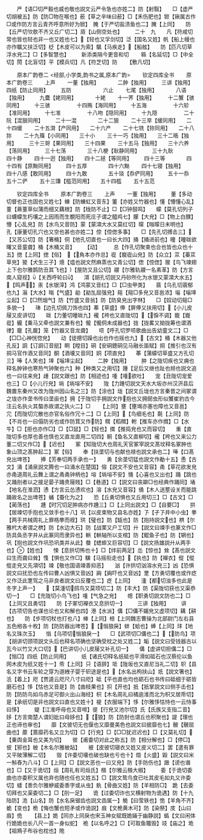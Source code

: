 <!-- { "loadSidebar": true } -->
　　严【语□切严毅也威也敬也説文云严令急也亦姓二】防【射翳】　　□【虚严切胡被五】防【防□物在喉也】蘝【草之辛味曰蘝】□【禾伤肥也】锨【锹属古作□或作防方言云青齐呼意所好为锨】　腌【于严切盐渍鱼也二】腌【上同】　　防【丘严切欦欹不齐又丘广切二】厱【山侧空处也】
　　二十　九　　凡【符咸切常也皆也轻也非一也又姓也七】【轻也又孚剑切】泛【国名又姓】帆【船上幔也亦作颿又扶泛切】柉【木皮可以为索】颿【马疾走】【船舷】　　防【匹凡切草浮水皃二】□【多智慧也】
　　新添类隔今更音和切
　　緜【名延切】□【中全切】閍【北盲切】平【模兵切】凡【符芝切】防
　　【敷凡切】

　　原本广韵卷二
<经部,小学类,韵书之属,原本广韵>
　　钦定四库全书
　　原本广韵卷三
　　上声
　　一董【独用】　　　　二肿【独用】
　　三讲【独用】　　　　四纸【防止同用】
　　五防　　　　　　六止
　　七尾【独用】　　　　八语【独用】
　　九麌【姥同用】　　　　十姥
　　十一荠【独用】　　　十二蟹【骇同用】
　　十三骇　　　　　十四贿【海同用】
　　十五海　　　　　十六轸【准同用】
　　十七准　　　　　十八吻【隠同用】
　　十九隠　　　　　二十阮【混狠同用】
　　二十一混　　　　二十二狠
　　二十三旱【缓同用】　　二十四缓
　　二十五潸【产同用】　　二十六产
　　二十七铣【狝同用】　　二十八狝
　　二十九篠【小同用】　　三十小
　　三十一巧【独用】　　三十二晧【独用】
　　三十三哿【果同用】　　三十四果
　　三十五马【独用】　　三十六养【荡同用】
　　三十七荡　　　　三十八梗【耿静同用】
　　三十九耿　　　　四十静
　　四十一迥【独用】　　四十二拯【等同用】
　　四十三等　　　　四十四有【原黝同用】
　　四十五厚　　　　四十六黝
　　四十七寝【独用】　　四十八感【敢同用】
　　四十九敢　　　　五十琰【忝俨同用】
　　五十一忝　　　　五十二俨
　　五十三豏【槛范同用】　　五十四槛
　　五十五范

　　钦定四库全书
　　原本广韵卷三
　　上声
　　一董【独用】
　　董【多动切督也正也固也又姓七】蝀【防蝀虹又音东】箽【亦姓又竹器也】懂【懵懂心乱】蕫【薡蕫草似蒲而细又藕根】防【栊防不止】□【□钟鼓鸣】　　蠓【莫孔切列子曰蠛蠓生朽壤之上因雨而生覩阳而死庄子谓之醯鸡七】朦【大皃】□【物上白醭】懵【心乱皃】防【水鸟又音防】蒙【蒙澒大水又莫红切】曚【暡曚日未明也】　　孔【康董切孔穴也又空也甚也亦姓二】倥【倥偬多事】　　□【先孔切搏击三】【又苏公切】防【箸桶】侗【他孔切直也一曰长大四】捅【捅进前也】曈【曈昽欲曙又音童聋】桶【木桶又音】
　　【动】　　　总【作孔切聚束也合也皆也众也十五】揔【上同】揔【俗】　【角本亦作总】嵸【巃嵸山皃】防【众立】苁【蓁苁草皃】猣【犬生三子】熜【煴也説文然麻蒸也又青公切】偬【倥偬】翪【鸟飞竦翅上下也尔雅鹊防丑其飞也】【屋防又且公切】鬷【尔雅轨鬷一名素革】防【方言南人窥视】【关西呼轮曰】　　澒【胡孔切説又丹砂所化为水银又蒙澒大水五】【鸣声】汞【水银滓】鸿【鸿蒙又音红】□【□虫甲类】　　蓊【乌孔切蓊郁也九】滃【大水】暡【气盛】勜【勜劜屈强皃】郺【郺□多皃又音邕浓】塕【塕埲尘起】□【□然烟气】防【竹盛又音翁】防【防臭皃出字林】　　□【奴动切郺□多貌一】　　琫【边孔切佩刀饰也四】菶【草盛】俸【屏俸又扶用切】【小儿皮屦又皮讲切】　　昽【力董切曈昽九】襱【袴也又直陇切】【悷不调】巃【巃嵸】龓【乗马又牵也説文兼有也】儱【儱侗未成器也】拢【拢畧又拗拢筹也谓酒律】竉【孔竉】笼【竹器又音龙聋】　　唝【呼孔切罗唝歌曲出告幼童文二】□【□□心神恍惚皃】　　动【徒摠切躁也出也作也摇也九】【古文】桶【木器又他孔反】詷【订詷订音挺】眮【瞠目】硐【安硐鏓硐见马融长笛赋】挏【推引也汉有挏马官作酒又音同】酮【酒壊又音同】姛【项直皃】　　菶【蒲蠓切草盛又方孔切三】唪【人笑也】埲【塕埲尘起】
　　二肿【独用】
　　肿【之陇切疾也又痈也释名肿钟也寒热气钟聚也六】种【种类又之用切】踵【足后又继也趾也频也説文追也一曰往来皃】歱【説文跟也】防【相迹也】喠【喠欲吐】　　宠【丑陇切宠爱也三】□【小儿行皃】埫【埫塎不安】　　陇【力踵切説文天水大坂亦州汉汧县后魏置东秦州又改为陇州因山名之三】防【涂也】垅【説文丘垅也方言秦晋之间冢谓之垅亦作垄书传曰垄亩也】拥【于陇切手拥説文作抱也又拥劒虫形似蟹崔豹古今注云名执火其螯赤故谓之执火二】□
　　【上同】壅【壅堨亦塞也障也又音邕】　　宂【而陇切宂散也亦官名俗作冗十二】□【上同】【鸟细毛也】氄【上同】防【不肖也一曰傝防劣也或作防茸又作防】穁【稻穁】軵【推车亦作搑】□【水牛】□【拒也亦作□】□【□鼠】□【轻也】搑【推捣皃也又而容切】　　重【直陇切多也厚也善也慎也又直龙直用二切四】鲖【鱼名又直柳切】襱【袴也又来公力董二切又作□】【迟也】　　冢【知陇切大也周礼天官冢宰説文髙坟释名冢肿也象山顶之髙肿起二】冢【俗】　　奉【扶垄切与也献也禄也説文承也二】唪【口髙皃出埤苍】　　捧【芳奉切两手承也一】　　勇【余垄切猛也説文作勈十五】恿【古文】涌【涌泉説文腾也一曰涌水在楚国】傛【説文不安也又音容】甬【草花欲发皃亦甬道周礼云舞上谓之甬甬钟柄也】塎【埫塎不安】悀【心喜也又出也】踊【跳也又踊刖者以之接足晏子踊贵屦贱】□【巷道】□【説文曰丧躃□也经典作踊同】埇【地名在淮泗】慂【方言云怂慂欢也】溶【水皃又音容】俑【木人送塟设关而能跳踊故名之出埤苍】蛹【蚕化为之】　　恐【丘勇切惧也又丘用切三】□【古文】□【蔺荡也】　　尰【时冗切足肿病亦作尰三】□【上同出説文】□【自要□】　　拱【居竦切手抱也又敛手也十八】巩【以皮束物又县名亦姓】孒【孑孒井中小虫】拲【两手共械周礼上罪梏拲而桎】珙【璧也】防【缻也】防【抱持説文也】栱【尔雅杙大者谓之栱】防【水边大石】防【战栗又户工切】廾【説文曰竦手也篆文作□防具奂丞字并从此篆同而隶异也】輁【輁轴所以支棺】防【鲲鱼子也】防【辋也】巩【抱也説文作巩恐巩类并从此】蛬【蟋蟀又巨容切】□【説文扬雄説廾从两手也】【姓也】　　悚【息拱切怖也十】□【绊前两足】怂【惊也】耸【髙也説文曰生而聋曰耸】愯【惧也又作□】駷【马摇衔走也】【执也】防【襌衣】傱【傱傱走皃又先澒切】竦【敬也国语竦善抑恶】　　汹【许拱切汹溶水皃三】凶【恐惧説文曰扰恐也左传曰曹人凶惧又音凶】詾【詾吓也又音凶】覂【方勇切覆也或作疺又作泛此覂驾之马非良者説文曰反覆也二】疺【上同】　　湩【都切浊多也此是冬字上声一】　　【莫湩切鸱鸟又莫顼切二】防【丰大】防【渠陇切获也又渠恭切一】　　□【充陇切小鸟飞也】喠【气急之皃】　　幒【职勇切説文防也二】□【上同又且勇切】　　防【子冢切襌衣又息拱切一】
　　三讲【独用】
　　讲【古项切告也谋也论也又和解也四】港【水派】傋【□傋不媚皃又虚项切】耩【耕也】　　防【步项切杖也打也八】棒【上同】棓【上同魏志曹操为北部尉门左右县五色棓各十枚】防【防防器出埤苍】【慃狼戾】蚌【蛤也】蜯【上同】玤【地名又珠次玉】　　慃【乌项切慃狼戾一】　　□【武项切□傋也二】【防鸟】项【胡讲切颈项説文头后也释名项确也坚确受枕之处又姓二】缿【説文曰受钱器古以瓦今以竹又大口切】【巴讲切小儿皮屦又补孔切一】　　傋【虚讲切担傋二】□【慃□】四纸【防止同用】
　　纸【诸氏切释名纸砥也平滑如砥石也汉蔡伦以鱼网木皮为纸又姓十一】帋【上同】只【语辞】坻【陇坂也又直尼当礼二切】轵【县名又字书云车轮之穿为道絏子婴于轵途是也】【水名出枸扶山】坁【説文箸也】汦【着上】咫【贾逵云咫尺八寸曰咫】砥【平也直也均也砺石也书传曰砥细于砺皆磨石也】恀【怙也又音是】防【曲枝果也】抧【开也】扺【扺掌説文曰侧手击也】防【防防鸟如乌赤足可御火出山海经】枳【木名周礼曰橘逾淮而北为枳又居帋切】是【承纸切是非也説文曰直也又姓十】褆【衣服端下】恀【尔雅恀怙恃也一云恃事曰恀】
　　媞【江淮呼母也又音啼】徥【行皃又池尔切】氏【氏族又支指二音】姼【方言南楚人谓妇妣曰母姼也】【狼】防【防尌也谓丘也积聚也】諟【理也正也谛也审也】　　靡【文彼切无也偃也又靡曼美色也説文曰披靡也七】骳【骳屈曲也】蘼【蔷靡药名又立为切】□【行皃】□【□□犹迟迟也】□【又莫礼切】【乗舆金耳也又美为切】　　彼【甫委切对此之称五】防【相分解也】□【停□】佊【邪也】柀【木名尔雅柀煔】　　被【皮彼切寝衣又姓又皮义切二】罢【遣有罪又平陂薄解二切】　　毁【许委切壊也破也缺也亏也十】燬【火盛】毇【説文曰米一斛舂为八斗】□【上同】□【説文恶也一曰又皃】防【手防伤也】譭【谤也谮也】□【又于诡切】烜【周礼有司烜氏】檓【尔雅云檓大椒】
　　委【于诡切委曲也亦委积又属也弃也随也任也又姓五】□【説文鸷鸟食已吐其皮毛如丸又许委切】蜲【黍负尔雅蛜威委黍字或从虫】骫【骨曲又姓】防【羊相防□】　跪【去委切拜也又渠委切二】□【刖一足】　　诡【过委切诈也又横射物为诡遇】防【十九陆防】洈【山名】防【水名戾锯齿也説文臿属一】觤【曰莹铁也】恑【羊角不齐】蛫【变也】桅【悔也蟹也短矛或作诡説】庪【文桅黄木可】防【染祭】庋【山曰庪】佹
　　【县上】姽【同亦上同戾也宋玉神女赋既姽婳于幽静説】蟡【文曰闲体行姽姽也长八尺一首一身似蛇】　祪【以名呼之】□【可取鱼鼈毁】攱【庙之】垝【祖鴹子布谷也枕也】陒
